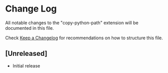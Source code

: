 # Change Log

All notable changes to the "copy-python-path" extension will be documented in this file.

Check [Keep a Changelog](http://keepachangelog.com/) for recommendations on how to structure this file.

## [Unreleased]

- Initial release